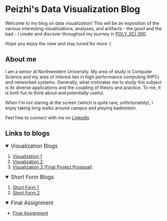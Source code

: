 # Peizhi's Data Visualization Blog
Welcome to my blog on data visualization! This will be an exposition of the various interesting visualizations, analyses, and artifacts - the good and the bad - I create and discover throughout my journey in [POLY_SCI 390](https://github.com/sarah-moore/lousy-graphs). 

Hope you enjoy the view and stay tuned for more :)

## About me
I am a senior at Northwestern University. My area of study is Computer Science and my area of interest lies in high performance computing (HPC) and networked systems. Generally, what motivates me to study this subject is its diverse applications and the coupling of theory and practice. To me, it is both fun to think about and *potentially* useful.

When I'm not staring at the screen (which is quite rare, unfortunately), I enjoy taking long walks around campus and playing badminton.

Feel free to connect with me on [LinkedIn](https://www.linkedin.com/in/peizhiliu/)

## Links to blogs
<details open>
<summary style="font-size:1.2em;">Visualization Blogs</summary>

1. <a href="visualization-blogs\visualization-blog-1.md">Visualization 1</a>
2. <a href="visualization-blogs\visualization-blog-2.md">Visualization 2</a>
3. <a href="visualization-blogs\visualization-blog-3.md">Visualization 3 (Final Project Proposal)</a>

</details>

<details open>
<summary style="font-size:1.2em;">Short Form Blogs</summary>

1. <a href="short-form-blogs/short-form-blog-1.md">Short Form 1</a>
2. <a href="short-form-blogs/short-form-blog-2.md">Short Form 2</a>

</details>

<details open>
<summary style="font-size:1.2em;">Final Assignment</summary>

* <a href="final-assignment\final-assignment.md">Final Assignment</a>

</details>

